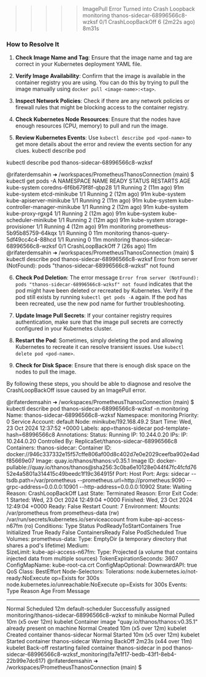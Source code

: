 
>>>>> ImagePull Error Turned into Crash Loopback 
monitoring    thanos-sidecar-68996566c8-wzksf    0/1     CrashLoopBackOff   6 (2m22s ago)   8m31s



### How to Resolve It

1. **Check Image Name and Tag**: Ensure that the image name and tag are correct in your Kubernetes deployment YAML file.

2. **Verify Image Availability**: Confirm that the image is available in the container registry you are using. You can do this by trying to pull the image manually using `docker pull <image-name>:<tag>`.

3. **Inspect Network Policies**: Check if there are any network policies or firewall rules that might be blocking access to the container registry.

4. **Check Kubernetes Node Resources**: Ensure that the nodes have enough resources (CPU, memory) to pull and run the image.

5. **Review Kubernetes Events**: Use `kubectl describe pod <pod-name>` to get more details about the error and review the events section for any clues.
kubectl describe pod <pod-name>

kubectl describe pod thanos-sidecar-68996566c8-wzksf 



@rifaterdemsahin ➜ /workspaces/PrometheusThanosConnection (main) $ kubectl get pods -A
NAMESPACE     NAME                               READY   STATUS             RESTARTS      AGE
kube-system   coredns-6f6b679f8f-qbp28           1/1     Running            2 (11m ago)   91m
kube-system   etcd-minikube                      1/1     Running            2 (12m ago)   91m
kube-system   kube-apiserver-minikube            1/1     Running            2 (11m ago)   91m
kube-system   kube-controller-manager-minikube   1/1     Running            2 (12m ago)   91m
kube-system   kube-proxy-rgxg4                   1/1     Running            2 (12m ago)   91m
kube-system   kube-scheduler-minikube            1/1     Running            2 (12m ago)   91m
kube-system   storage-provisioner                1/1     Running            4 (12m ago)   91m
monitoring    prometheus-5b95b85759-64kqx        1/1     Running            0             11m
monitoring    thanos-query-5df49cc4c4-88hcd      1/1     Running            0             11m
monitoring    thanos-sidecar-68996566c8-wzksf    0/1     CrashLoopBackOff   7 (26s ago)   11m
@rifaterdemsahin ➜ /workspaces/PrometheusThanosConnection (main) $ kubectl describe pod thanos-sidecar-68996566c8-wzksf
Error from server (NotFound): pods "thanos-sidecar-68996566c8-wzksf" not found


6. **Check Pod Deletion**: The error message `Error from server (NotFound): pods "thanos-sidecar-68996566c8-wzksf" not found` indicates that the pod might have been deleted or recreated by Kubernetes. Verify if the pod still exists by running `kubectl get pods -A` again. If the pod has been recreated, use the new pod name for further troubleshooting.


6. **Update Image Pull Secrets**: If your container registry requires authentication, make sure that the image pull secrets are correctly configured in your Kubernetes cluster.

7. **Restart the Pod**: Sometimes, simply deleting the pod and allowing Kubernetes to recreate it can resolve transient issues. Use `kubectl delete pod <pod-name>`.

8. **Check for Disk Space**: Ensure that there is enough disk space on the nodes to pull the image.

By following these steps, you should be able to diagnose and resolve the CrashLoopBackOff issue caused by an ImagePull error.


@rifaterdemsahin ➜ /workspaces/PrometheusThanosConnection (main) $ kubectl describe pod thanos-sidecar-68996566c8-wzksf -n monitoring
Name:             thanos-sidecar-68996566c8-wzksf
Namespace:        monitoring
Priority:         0
Service Account:  default
Node:             minikube/192.168.49.2
Start Time:       Wed, 23 Oct 2024 12:37:52 +0000
Labels:           app=thanos-sidecar
                  pod-template-hash=68996566c8
Annotations:      <none>
Status:           Running
IP:               10.244.0.20
IPs:
  IP:           10.244.0.20
Controlled By:  ReplicaSet/thanos-sidecar-68996566c8
Containers:
  thanos-sidecar:
    Container ID:  docker://946c337332e15f57cffe806af00d8c402d7e0e2029ceefba902e4adf85669e07
    Image:         quay.io/thanos/thanos:v0.35.1
    Image ID:      docker-pullable://quay.io/thanos/thanos@sha256:3c0ba6e10128e044f47fc4fcfd7652e4a5801a314415c49beedc1f19c364915f
    Port:          <none>
    Host Port:     <none>
    Args:
      sidecar
      --tsdb.path=/var/prometheus
      --prometheus.url=http://prometheus:9090
      --grpc-address=0.0.0.0:10901
      --http-address=0.0.0.0:10902
    State:          Waiting
      Reason:       CrashLoopBackOff
    Last State:     Terminated
      Reason:       Error
      Exit Code:    1
      Started:      Wed, 23 Oct 2024 12:49:04 +0000
      Finished:     Wed, 23 Oct 2024 12:49:04 +0000
    Ready:          False
    Restart Count:  7
    Environment:    <none>
    Mounts:
      /var/prometheus from prometheus-data (rw)
      /var/run/secrets/kubernetes.io/serviceaccount from kube-api-access-n67fm (ro)
Conditions:
  Type                        Status
  PodReadyToStartContainers   True 
  Initialized                 True 
  Ready                       False 
  ContainersReady             False 
  PodScheduled                True 
Volumes:
  prometheus-data:
    Type:       EmptyDir (a temporary directory that shares a pod's lifetime)
    Medium:     
    SizeLimit:  <unset>
  kube-api-access-n67fm:
    Type:                    Projected (a volume that contains injected data from multiple sources)
    TokenExpirationSeconds:  3607
    ConfigMapName:           kube-root-ca.crt
    ConfigMapOptional:       <nil>
    DownwardAPI:             true
QoS Class:                   BestEffort
Node-Selectors:              <none>
Tolerations:                 node.kubernetes.io/not-ready:NoExecute op=Exists for 300s
                             node.kubernetes.io/unreachable:NoExecute op=Exists for 300s
Events:
  Type     Reason     Age                   From               Message
  ----     ------     ----                  ----               -------
  Normal   Scheduled  12m                   default-scheduler  Successfully assigned monitoring/thanos-sidecar-68996566c8-wzksf to minikube
  Normal   Pulled     10m (x5 over 12m)     kubelet            Container image "quay.io/thanos/thanos:v0.35.1" already present on machine
  Normal   Created    10m (x5 over 12m)     kubelet            Created container thanos-sidecar
  Normal   Started    10m (x5 over 12m)     kubelet            Started container thanos-sidecar
  Warning  BackOff    2m23s (x44 over 11m)  kubelet            Back-off restarting failed container thanos-sidecar in pod thanos-sidecar-68996566c8-wzksf_monitoring(fa7e1f17-bedb-43f1-8eb4-22b99e7dc617)
@rifaterdemsahin ➜ /workspaces/PrometheusThanosConnection (main) $ 